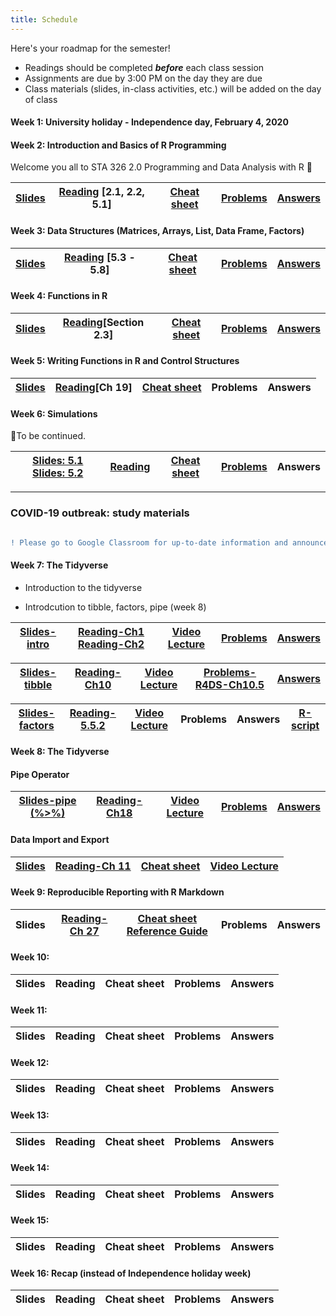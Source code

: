 ```yaml
---
title: Schedule
---
```


Here's your roadmap for the semester!

- <i class="fas fa-book-reader"></i> Readings should be completed ***before*** each class session
- <i class="fas fa-laptop-code"></i> Assignments are due by 3:00 PM on the day they are due
- <i class="fas fa-university"></i></a> Class materials (slides, in-class activities, etc.) will be added on the day of class

#### Week 1: University holiday - Independence day, February 4, 2020

#### Week 2: Introduction and Basics of R Programming

Welcome you all to STA 326 2.0 Programming and Data Analysis with R :clap:

|[Slides](/slides/l1.html)    	|  [Reading](https://rstudio-education.github.io/hopr/basics.html) [2.1, 2.2, 5.1]  	|  [Cheat sheet](/cheatsheets/baser.pdf) 	|  [Problems](https://hellor.netlify.com/slides/l1.html#60) 	| [Answers](/answers/Week1Answers.pdf) |
|:-:	|:-:	|:-:	|:-:	|:-:	|


#### Week 3: Data Structures (Matrices, Arrays, List, Data Frame, Factors) 

|[Slides](/slides/l2.html) 	|  [Reading](https://rstudio-education.github.io/hopr/r-objects.html#matrices) [5.3 - 5.8]  	|  [Cheat sheet](/cheatsheets/baser.pdf) 	|  [Problems](/problems/problems2.pdf) 	| [Answers](/answers/Week2Answers.pdf)  |
|:-:	|:-:	|:-:	|:-:	|:-:	|

#### Week 4: Functions in R 

|[Slides](/slides/l3.html)    	|  [Reading](https://rstudio-education.github.io/hopr/basics.html#functions)[Section 2.3]    	|  [Cheat sheet](/cheatsheets/baser.pdf) 	|  [Problems](https://hellor.netlify.com/slides/l3.html#63) 	| [Answers](/answers/Week3Answers.pdf) |
|:-:	|:-:	|:-:	|:-:	|:-:	|

#### Week 5: Writing Functions in R and Control Structures

|[Slides](/slides/l4.html)    	|  [Reading](https://r4ds.had.co.nz/functions.html)[Ch 19]  	|  [Cheat sheet](/cheatsheets/baser.pdf) 	|  Problems 	| Answers |
|:-:	|:-:	|:-:	|:-:	|:-:	|

#### Week 6: Simulations 

📝To be continued.

|[Slides: 5.1](/slides/l5_1.html)  [Slides: 5.2](/slides/l5.html)| [Reading](https://rpubs.com/UTSdtay/montyhall)  	|  [Cheat sheet](/cheatsheets/baser.pdf) 	|  [Problems](/slides/Week6problem.pdf) 	| Answers |
|:-:	|:-:	|:-:	|:-:	|:-:	|

----------------------------------------------------------------------------------



### COVID-19 outbreak: study materials

```diff

! Please go to Google Classroom for up-to-date information and announcements.

```

#### Week 7: The Tidyverse

- Introduction to the tidyverse

- Introdcution to tibble, factors, pipe (week 8)

|[Slides-intro](/slides/l7_intro_tidyverse.html)    	|  [Reading-Ch1](https://r4ds.had.co.nz/introduction.html) [Reading-Ch2](https://r4ds.had.co.nz/explore-intro.html) 	|  [Video Lecture ](/video.pdf)	|  [Problems](/video.pdf)	 	| [Answers](/video.pdf)	 |
|:-:	|:-:	|:-:	|:-:	|:-:	|

|[Slides-tibble](https://hellor.netlify.app/slides/l7_intro_tidyverse.html#13)    	|  [Reading-Ch10](https://r4ds.had.co.nz/tibbles.html)  	|  [Video Lecture ](/video_tibble.pdf)	|  [Problems-R4DS-Ch10.5](https://r4ds.had.co.nz/tibbles.html#exercises-20)	 	| [Answers](/video.pdf)	 |
|:-:	|:-:	|:-:	|:-:	|:-:	|

|[Slides-factors](https://hellor.netlify.app/slides/l7_intro_tidyverse.html#29)    	|  [Reading-5.5.2](https://rstudio-education.github.io/hopr/r-objects.html)  	|  [Video Lecture ](/video.pdf)	|  Problems	 	| Answers	 | [R-script](/rscripts/factor_lab.R) |
|:-:	|:-:	|:-:	|:-:	|:-:	|:-:	|



#### Week 8: The Tidyverse

#### Pipe Operator

|[Slides-pipe (%>%)](https://hellor.netlify.app/slides/l7_intro_tidyverse.html#43)    	|  [Reading-Ch18](https://r4ds.had.co.nz/pipes.html)  	|  [Video Lecture ](/video.pdf)	|  [Problems](/problems/pipe_questions.pdf)	 	| [Answers](/problems/pipe_answers.pdf)	 |
|:-:	|:-:	|:-:	|:-:	|:-:	|


#### Data Import and Export

|[Slides](/slides/l8_import_data.html)    	|  [Reading-Ch 11](https://r4ds.had.co.nz/data-import.html)  	|  [Cheat sheet](/cheatsheets/data-import.pdf) 	|  [Video Lecture](/video.pdf)|
|:-:	|:-:	|:-:	|:-:		|

#### Week 9: Reproducible Reporting with R Markdown


|Slides    	|  [Reading-Ch 27](https://r4ds.had.co.nz/r-markdown.html)  	|  [Cheat sheet](/cheatsheets/rmarkdown-cheatsheet-2.0.pdf) [Reference Guide](/cheatsheets/rmarkdown-reference.pdf) 	|  Problems 	| Answers |
|:-:	|:-:	|:-:	|:-:	|:-:	|

#### Week 10: 

|Slides    	|  Reading  	|  Cheat sheet 	|  Problems 	| Answers |
|:-:	|:-:	|:-:	|:-:	|:-:	|

#### Week 11: 

|Slides    	|  Reading  	|  Cheat sheet 	|  Problems 	| Answers |
|:-:	|:-:	|:-:	|:-:	|:-:	|

#### Week 12: 

|Slides    	|  Reading  	|  Cheat sheet 	|  Problems 	| Answers |
|:-:	|:-:	|:-:	|:-:	|:-:	|

#### Week 13: 

|Slides    	|  Reading  	|  Cheat sheet 	|  Problems 	| Answers |
|:-:	|:-:	|:-:	|:-:	|:-:	|

#### Week 14: 

|Slides    	|  Reading  	|  Cheat sheet 	|  Problems 	| Answers |
|:-:	|:-:	|:-:	|:-:	|:-:	|


#### Week 15: 

|Slides    	|  Reading  	|  Cheat sheet 	|  Problems 	| Answers |
|:-:	|:-:	|:-:	|:-:	|:-:	|



#### Week 16: Recap (instead of Independence holiday week)

|Slides    	|  Reading  	|  Cheat sheet 	|  Problems 	| Answers |
|:-:	|:-:	|:-:	|:-:	|:-:	|

